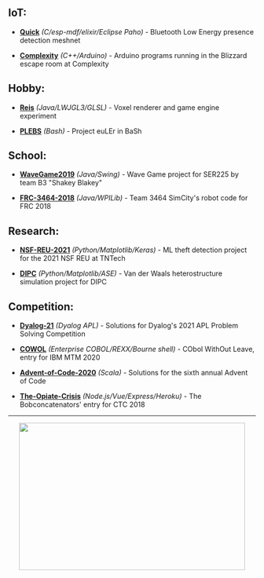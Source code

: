 ## IoT:
* [**Quick**](https://github.com/mayhd3/Quick) *(C/esp-mdf/elixir/Eclipse Paho)* - Bluetooth Low Energy presence detection meshnet

* [**Complexity**](https://github.com/mayhd3/Complexity) *(C++/Arduino)* - Arduino programs running in the Blizzard escape room at Complexity

## Hobby:
* [**Reis**](https://github.com/mayhd3/Reis) *(Java/LWJGL3/GLSL)* - Voxel renderer and game engine experiment

* [**PLEBS**](https://github.com/mayhd3/PLEBS) *(Bash)* - Project euLEr in BaSh

## School:
* [**WaveGame2019**](https://github.com/mayhd3/WaveGame2019) *(Java/Swing)* - Wave Game project for SER225 by team B3 "Shakey Blakey"

* [**FRC-3464-2018**](https://github.com/mayhd3/FRC-3464-2018) *(Java/WPILib)* - Team 3464 SimCity's robot code for FRC 2018

## Research:

* [**NSF-REU-2021**](https://github.com/mayhd3/NSF-REU-2021) *(Python/Matplotlib/Keras)* - ML theft detection project for the 2021 NSF REU at TNTech

* [**DIPC**](https://github.com/mayhd3/DIPC) *(Python/Matplotlib/ASE)* - Van der Waals heterostructure simulation project for DIPC

## Competition:
* [**Dyalog-21**](https://github.com/mayhd3/Dyalog-21) *(Dyalog APL)* - Solutions for Dyalog's 2021 APL Problem Solving Competition

* [**COWOL**](https://github.com/mayhd3/COWOL) *(Enterprise COBOL/REXX/Bourne shell)* - CObol WithOut Leave, entry for IBM MTM 2020

* [**Advent-of-Code-2020**](https://github.com/mayhd3/Advent-of-Code-2020) *(Scala)* - Solutions for the sixth annual Advent of Code

* [**The-Opiate-Crisis**](https://github.com/mayhd3/The-Opiate-Crisis) *(Node\.js/Vue/Express/Heroku)* - The Bobconcatenators' entry for CTC 2018

___

<p align="center">
    <img width="460" height="300" src="https://user-images.githubusercontent.com/9441877/141659285-afb9e53b-c3e3-4bec-a30f-7dc888a8421c.gif">
</p>
